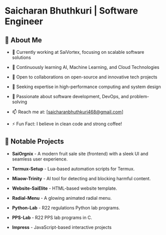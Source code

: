 # Saicharan Bhuthkuri | Software Engineer

## 🚀 About Me

- 🔭 Currently working at SaiVortex, focusing on scalable software solutions

- 🌱 Continuously learning AI, Machine Learning, and Cloud Technologies

- 👯 Open to collaborations on open-source and innovative tech projects

- 🤔 Seeking expertise in high-performance computing and system design

- 💬 Passionate about software development, DevOps, and problem-solving

- 📫 Reach me at: [saicharanbhuthkuri468@gmail.com] 

- ⚡ Fun Fact: I believe in clean code and strong coffee!


## 📂 Notable Projects

- **SaiOrgnix** - A modern fruit sale site (frontend) with a sleek UI and seamless user experience.

- **Termux-Setup** - Lua-based automation scripts for Termux.

- **Miaow-Trinity** - AI tool for detecting and blocking harmful content.

- **Website-SaiElite** - HTML-based website template.

- **Radial-Menu** - A glowing animated radial menu.

- **Python-Lab** - R22 regulations Python lab programs.

- **PPS-Lab** - R22 PPS lab programs in C.

- **Impress** - JavaScript-based interactive projects 
